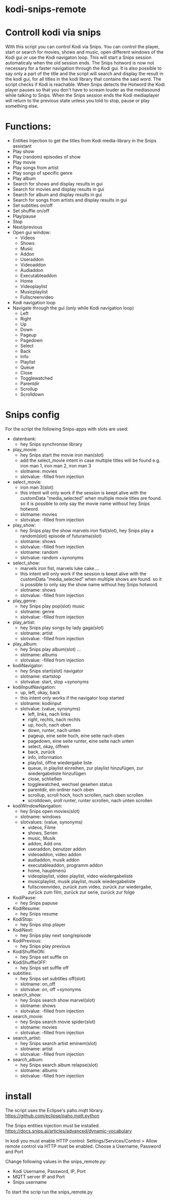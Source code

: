 # kodi-snips-remote
# Controll kodi via snips
With this script you can control Kodi via Snips. You can control the player, start or search for movies, shows and music, open different windows of the Kodi gui or use the Kodi navigaton loop. This will start a Snips session automaticaly when the old session ends. The Snips hotword is now not necessary for a faster navigation through the Kodi gui. It is also possible to say only a part of the title and the script will search and display the result in the kodi gui, for all titles in the kodi library that contains the said word. The script checks if Kodi is reachable. When Snips detects the Hotword the Kodi player pauses so that you don't have to scream louder as the  mediasound while talking to Snips. When the Snips session ends the Kodi mediaplayer will return to the previous state unless you told to stop, pause or play something else.

# Functions:
* Entities Injection to get the titles from Kodi media-library in the Snips assistant
* Play show
* Play (random) episodes of show
* Play movie
* Play songs from artist
* Play songs of specific genre
* Play album
* Search for shows and display results in gui 
* Search for movies and display results in gui
* Search for album and display results in gui
* Search for songs from artists and display results in gui
* Set subtitles on/off
* Set shuffle on/off
* Play/pause
* Stop
* Next/previous
* Open gui window:
  * Videos
  * Shows
  * Music
  * Addon
  * Useraddon
  * Videoaddon
  * Audiaddon
  * Executableaddon
  * Home
  * Videoplaylist
  * Musicplaylist
  * Fullscreenvideo
* Kodi navigation loop
* Navigate through the gui (only while Kodi navigation loop)
  * Left
  * Right
  * Up
  * Down
  * Pageup
  * Pagedown
  * Select
  * Back
  * Info
  * Playlist
  * Queue
  * Close
  * Togglewatched
  * Parentdir
  * Scrollup
  * Scrolldown
  
# Snips config
For the script the following Snips-apps with slots are used:
* datenbank:
  * hey Snips synchronise library
* play_movie:
  * hey Snips start the movie iron man(slot)
  * add the select_movie intent in case multiple titles will be found e.g. iron man 1, iron man 2, iron man 3
  * slotname: movies
  * slotvalue:  -filled from injection
* select_movie:
  * iron man 3(slot)
  * this intent will only work if the session is keept alive with the customData "media_selected" when multiple movie titles are found. so it is possible to only say the movie name without hey Snips hotword.
  * slotname: movies
  * slotvalue:  -filled from injection
* play_show:
  * hey Snips play the show marvels iron fist(slot), hey Snips play a random(slot) episode of futurama(slot)
  * slotname: shows
  * slotvalue:  -filled from injection
  * slotname: random
  * slotvalue: random +synonyms
* select_show:
  * marvels iron fist, marvels luke cake....
  * this intent will only work if the session is keept alive with the customData "media_selected" when multiple shows are found. so it is possible to only say the show name without hey Snips hotword.
  * slotname: shows
  * slotvalue:  -filled from injection
* play_genre:
  * hey Snips play pop(slot) music
  * slotname: genre
  * slotvalue:  -filled from injection
* play_artist:
  * hey Snips play songs by lady gaga(slot)
  * slotname: artist
  * slotvalue:  -filled from injection
* play_album:
  * hey Snips play album(slot) ...
  * slotname: albums
  * slotvalue:  -filled from injection
* kodiNavigator:
  * hey Snips start(slot) navigator
  * slotname: startstop
  * slotvalue: start, stop +synonyms
* kodiInputNavigation:
  * up, left, okay, back
  * this intent only works if the navigator loop started
  * slotname: kodiinput
  * slotvalue: (value, synonyms)
    * left, links, nach links
    * right, rechts, nach rechts
    * up, hoch, nach oben
    * down, runter, nach unten
    * pageup, eine seite hoch, eine seite nach oben
    * pagedown, eine seite runter, eine seite nach unten
    * select, okay, öffnen
    * back, zurück
    * info, information
    * playlist, öffne wiedergabe liste
    * queue, in playlist einreihen, zur playlist hinzufügen, zur wiedergabeliste hinzufügen
    * close, schließen
    * togglewatched, wechsel gesehen status
    * parentdir, ein ordner nach oben
    * scrollup, scroll hoch, hoch scrollen, nach oben scrollen
    * scrolldown, sroll runter, runter scrollen, nach unten scrollen
* kodiWindowNavigation:
  * hey Snips open movies(slot)
  * slotname: windows
  * slotvalues: (value, synonyms)
    * videos, Filme
    * shows, Serien
    * music, Musik
    * addon, Add ons
    * useraddon, benutzer addon
    * videoaddon, video addon
    * audiaddon, musik addon
    * executableaddon, programm addon
    * home, hauptmenü
    * videoplaylist, video playlist, video wiedergabeliste
    * musicplaylist, musik playlist, musik wiedergabeliste
    * fullscreenvideo, zurück zum video, zurück zur wiedergabe, zurück zum film, zurück zur serie, zurück zur folge
* KodiPause:
  * hey Snips papuse
* KodiResume:
  * hey Snips resume
* KodiStop:
  * hey Snips stop player
* KodiNext:
  * hey Snips play next song/episode
* KodiPrevious:
  * hey Snips play previous
* KodiShuffleON:
  * hey Snips set suffle on
* KodiShuffleOFF:
  * hey Snips set suffle off
* subtitles:
  * hey Snips set subtitles off(slot)
  * slotname: on_off
  * slotvalue: on, off +synonyms
* search_show:
  * hey Snips search show marvel(slot)
  * slotname: shows
  * slotvalue:  -filled from injection
* search_movie:
  * hey Snips search movie spider(slot)
  * slotname: movies
  * slotvalue:  -filled from injection
* search_artist:
  * hey Snips search artist eminem(slot)
  * slotname: artist
  * slotvalue:  -filled from injection
* search_album:
  * hey Snips search album relapse(slot)
  * slotname: albums
  * slotvalue:  -filled from injection
# install
The script uses the Eclipse's paho.mqtt library. https://github.com/eclipse/paho.mqtt.python

The Snips entities injection must be installed. https://docs.snips.ai/articles/advanced/dynamic-vocabulary

In kodi you must enable HTTP control: Settings/Services/Control > Allow remote control via HTTP must be enabled. Choose a 
Username, Password and Port

Change following values in the snips_remote.py:
* Kodi Username, Password, IP, Port
* MQTT server IP and Port
* Snips username 

To start the scrip run the snips_remote.py
